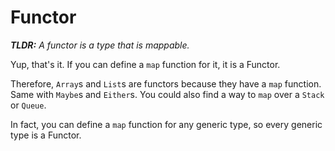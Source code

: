 # Functor

***TLDR:*** *A functor is a type that is mappable.*

Yup, that's it. If you can define a `map` function for it, it is a Functor.

Therefore, `Array`s and `List`s are functors because they have a `map` function. Same with `Maybe`s and `Either`s. You could also find a way to `map` over a `Stack` or `Queue`.

In fact, you can define a `map` function for any generic type, so every generic type is a Functor.